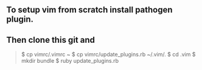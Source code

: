 
## To setup vim from scratch install pathogen plugin.

## Then clone this git and

> $ cp vimrc/.vimrc ~
> $ cp vimrc/update_plugins.rb ~/.vim/.
> $ cd .vim
> $ mkdir bundle
> $ ruby update_plugins.rb


